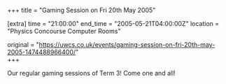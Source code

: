 +++
title = "Gaming Session on Fri 20th May 2005"

[extra]
time = "21:00:00"
end_time = "2005-05-21T04:00:00Z"
location = "Physics Concourse Computer Rooms"

original = "https://uwcs.co.uk/events/gaming-session-on-fri-20th-may-2005-1474488966400/"    
+++

Our regular gaming sessions of Term 3\! Come one and all\!

